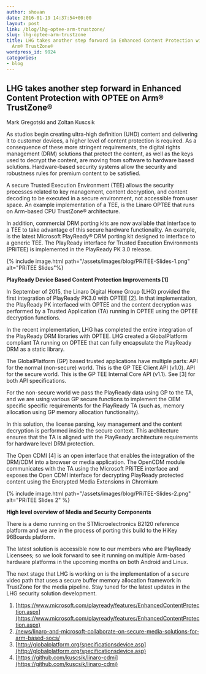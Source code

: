 ```yaml
---
author: shovan
date: 2016-01-19 14:37:54+00:00
layout: post
link: /blog/lhg-optee-arm-trustzone/
slug: lhg-optee-arm-trustzone
title: LHG takes another step forward in Enhanced Content Protection with OPTEE on
  Arm® TrustZone®
wordpress_id: 9924
categories:
- blog
---
```


## LHG takes another step forward in Enhanced Content Protection with OPTEE on Arm® TrustZone®


Mark Gregotski and Zoltan Kuscsik

As studios begin creating ultra-high definition (UHD) content and delivering it to customer devices, a higher level of content protection is required. As a consequence of these more stringent requirements, the digital rights management (DRM) solutions that protect the content, as well as the keys used to decrypt the content, are moving from software to hardware based solutions. Hardware-based security systems allow the security and robustness rules for premium content to be satisfied.

A secure Trusted Execution Environment (TEE) allows the security processes related to key management, content decryption, and content decoding to be executed in a secure environment, not accessible from user space. An example implementation of a TEE, is the Linaro OPTEE that runs on Arm-based CPU TrustZone® architecture.

In addition, commercial DRM porting kits are now available that interface to a TEE to take advantage of this secure hardware functionality. An example, is the latest Microsoft PlayReady® DRM porting kit designed to interface to a generic TEE. The PlayReady interface for Trusted Execution Environments (PRiTEE) is implemented in the PlayReady PK 3.0 release.

{% include image.html path="/assets/images/blog/PRiTEE-Slides-1.png" alt="PRiTEE Slides"%}

**PlayReady Device Based Content Protection Improvements [1]**

In September of 2015, the Linaro Digital Home Group (LHG) provided the first integration of PlayReady PK3.0 with OPTEE [2]. In that implementation, the PlayReady PK interfaced with OPTEE and the content decryption was performed by a Trusted Application (TA) running in OPTEE using the OPTEE decryption functions.

In the recent implementation, LHG has completed the entire integration of the PlayReady DRM libraries with OPTEE. LHG created a GlobalPlatform compliant TA running on OPTEE that can fully encapsulate the PlayReady DRM as a static library.

The GlobalPlatform (GP) based trusted applications have multiple parts:
API for the normal (non-secure) world. This is the GP TEE Client API (v1.0).
API for the secure world. This is the GP TEE Internal Core API (v1.1). See [3] for both API specifications.

For the non-secure world we pass the PlayReady data using GP to the TA, and we are using various GP secure functions to implement the OEM specific specific requirements for the PlayReady TA (such as, memory allocation using GP memory allocation functionality).

In this solution, the license parsing, key management and the content decryption is performed inside the secure context. This architecture ensures that the TA is aligned with the PlayReady architecture requirements for hardware level DRM protection.

The Open CDMI [4] is an open interface that enables the integration of the DRM/CDM into a browser or media application. The OpenCDM module communicates with the TA using the Microsoft PRiTEE interface and exposes the Open CDMI interface for decrypting PlayReady protected content using the Encrypted Media Extensions in Chromium

{% include image.html path="/assets/images/blog/PRiTEE-Slides-2.png" alt="PRiTEE Slides 2" %}


**High level overview of Media and Security Components**

There is a demo running on the STMicroelectronics B2120 reference platform and we are in the process of porting this build to the HiKey 96Boards platform.

The latest solution is accessible now to our members who are PlayReady Licensees; so we look forward to see it running on multiple Arm-based hardware platforms in the upcoming months on both Android and Linux.

The next stage that LHG is working on is the implementation of a secure video path that uses a secure buffer memory allocation framework in TrustZone for the media pipeline. Stay tuned for the latest updates in the LHG security solution development.

  1. [https://www.microsoft.com/playready/features/EnhancedContentProtection.aspx](https://www.microsoft.com/playready/features/EnhancedContentProtection.aspx)
  2. [/news/linaro-and-microsoft-collaborate-on-secure-media-solutions-for-arm-based-socs/](/news/linaro-and-microsoft-collaborate-on-secure-media-solutions-for-arm-based-socs/)
  3. [http://globalplatform.org/specificationsdevice.asp](http://globalplatform.org/specificationsdevice.asp)
  4. [https://github.com/kuscsik/linaro-cdmi](https://github.com/kuscsik/linaro-cdmi)
